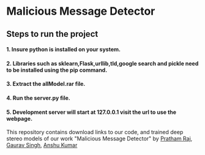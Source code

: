 # Malicious Message Detector 

## Steps to run the project
#### 1. Insure python is installed on your system.
#### 2. Libraries such as sklearn,Flask,urllib,tld,google search and pickle need to be installed using the pip command.
#### 3. Extract the allModel.rar file.
#### 4.  Run the server.py file.
#### 5.  Development server will start at 127.0.0.1 visit the url to use the webpage.
This repository contains download links to our code, and trained deep stereo models of our work "Malicious Message Detector"
by [Pratham Raj](https://github.com/Prathamraj123), [Gaurav Singh](https://github.com/GauravSingh78), [Anshu Kumar](https://github.com/Akumar99323)




